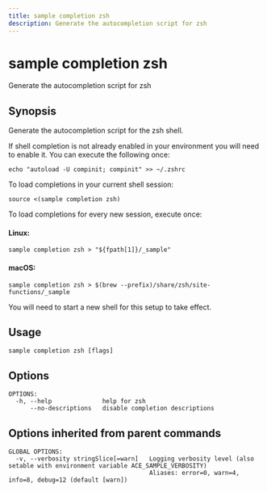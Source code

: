 ```yaml
---
title: sample completion zsh
description: Generate the autocompletion script for zsh
---
```


<!--
This documentation is auto generated by a script.
Please do not edit this file directly.
-->

<!-- markdownlint-disable-next-line single-title -->
# sample completion zsh

Generate the autocompletion script for zsh

## Synopsis

Generate the autocompletion script for the zsh shell.

If shell completion is not already enabled in your environment you will need
to enable it.  You can execute the following once:

	echo "autoload -U compinit; compinit" >> ~/.zshrc

To load completions in your current shell session:

	source <(sample completion zsh)

To load completions for every new session, execute once:

#### Linux:

	sample completion zsh > "${fpath[1]}/_sample"

#### macOS:

	sample completion zsh > $(brew --prefix)/share/zsh/site-functions/_sample

You will need to start a new shell for this setup to take effect.


## Usage

```plaintext
sample completion zsh [flags]
```

## Options

```plaintext
OPTIONS:
  -h, --help              help for zsh
      --no-descriptions   disable completion descriptions
```

## Options inherited from parent commands

```plaintext
GLOBAL OPTIONS:
  -v, --verbosity stringSlice[=warn]   Logging verbosity level (also setable with environment variable ACE_SAMPLE_VERBOSITY)
                                       Aliases: error=0, warn=4, info=8, debug=12 (default [warn])
```

